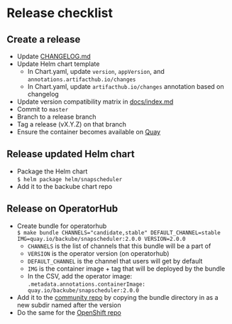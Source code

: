 # Release checklist

## Create a release

* Update [CHANGELOG.md](CHANGLOG.md)
* Update Helm chart template
  * In Chart.yaml, update `version`, `appVersion`, and
    `annotations.artifacthub.io/changes`
  * In Chart.yaml, update `artifacthub.io/changes` annotation based on changelog
* Update version compatibility matrix in [docs/index.md](docs/index.md)
* Commit to `master`
* Branch to a release branch
* Tag a release (vX.Y.Z) on that branch
* Ensure the container becomes available on [Quay](https://quay.io/repository/backube/snapscheduler?tab=tags)

## Release updated Helm chart

* Package the Helm chart  
  `$ helm package helm/snapscheduler`
* Add it to the backube chart repo

## Release on OperatorHub

* Create bundle for operatorhub  
  `$ make bundle CHANNELS="candidate,stable" DEFAULT_CHANNEL=stable
  IMG=quay.io/backube/snapscheduler:2.0.0 VERSION=2.0.0`
  * `CHANNELS` is the list of channels that this bundle will be a part of
  * `VERSION` is the operator version (on operatorhub)
  * `DEFAULT_CHANNEL` is the channel that users will get by default
  * `IMG` is the container image + tag that will be deployed by the bundle
  * In the CSV, add the operator image: `.metadata.annotations.containerImage: quay.io/backube/snapscheduler:2.0.0`
* Add it to the [community
  repo](https://github.com/k8s-operatorhub/community-operators/tree/main/operators/snapscheduler)
  by copying the bundle directory in as a new subdir named after the version
* Do the same for the [OpenShift
  repo](https://github.com/redhat-openshift-ecosystem/community-operators-prod/tree/main/operators/snapscheduler)
